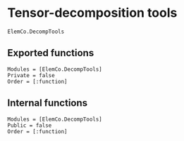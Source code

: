 # Tensor-decomposition tools

```@docs
ElemCo.DecompTools
```

## Exported functions

```@autodocs
Modules = [ElemCo.DecompTools]
Private = false
Order = [:function]
```

## Internal functions
```@autodocs
Modules = [ElemCo.DecompTools]
Public = false
Order = [:function]
```



